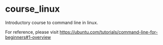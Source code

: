 # course_linux

Introductory course to command line in linux.

For reference, please visit https://ubuntu.com/tutorials/command-line-for-beginners#1-overview
